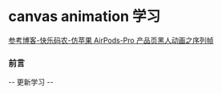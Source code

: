 
# canvas animation 学习

[参考博客-快乐码农-仿苹果 AirPods-Pro 产品页黑人动画之序列帧](https://zhuanlan.zhihu.com/p/89895329)

### 前言

-- 更新学习 --
